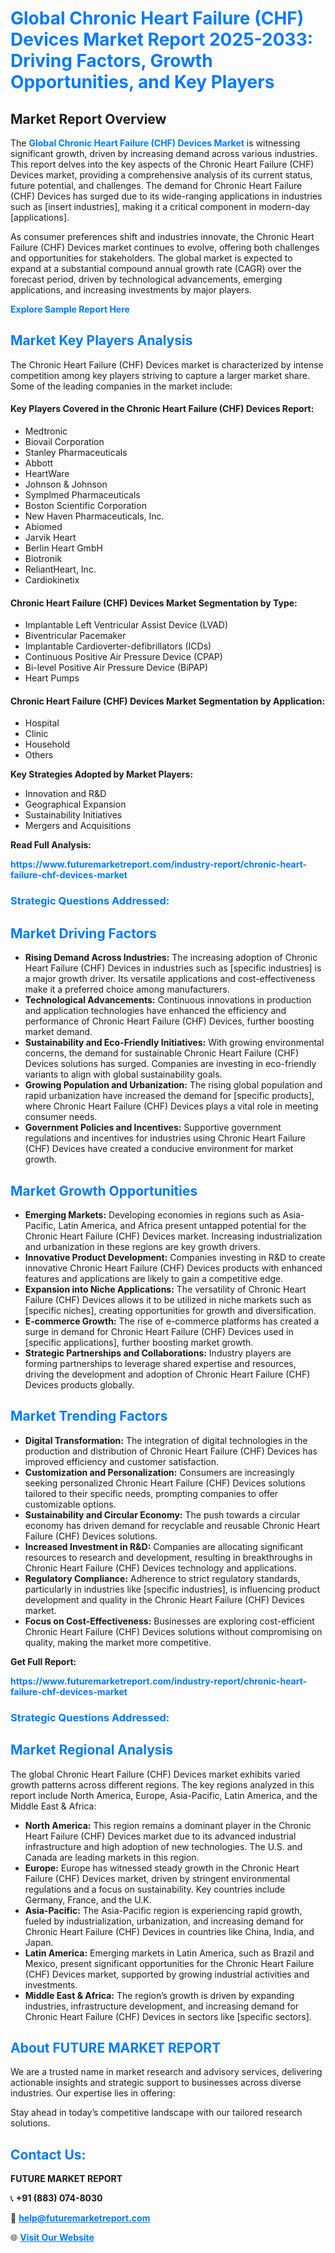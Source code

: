 <h1 style="color: #007BFF;">Global Chronic Heart Failure (CHF) Devices Market Report 2025-2033: Driving Factors, Growth Opportunities, and Key Players</h1>

<section id="overview">
<h2>Market Report Overview</h2>
<p>The <a href="https://www.futuremarketreport.com/industry-report/chronic-heart-failure-chf-devices-market" style="color: #007BFF; text-decoration: none;"><strong>Global Chronic Heart Failure (CHF) Devices Market</strong></a> is witnessing significant growth, driven by increasing demand across various industries. This report delves into the key aspects of the Chronic Heart Failure (CHF) Devices market, providing a comprehensive analysis of its current status, future potential, and challenges. The demand for Chronic Heart Failure (CHF) Devices has surged due to its wide-ranging applications in industries such as [insert industries], making it a critical component in modern-day [applications].</p>
<p>As consumer preferences shift and industries innovate, the Chronic Heart Failure (CHF) Devices market continues to evolve, offering both challenges and opportunities for stakeholders. The global market is expected to expand at a substantial compound annual growth rate (CAGR) over the forecast period, driven by technological advancements, emerging applications, and increasing investments by major players.</p>
</section>

<section id="overview">
<p><a href="https://www.futuremarketreport.com/request-sample/reportId=79309" style="color: #007BFF; text-decoration: none;"><strong>Explore Sample Report Here</strong></a></p>
</section>

<section id="key-players">
<h2 style="color: #007BFF;">Market Key Players Analysis</h2>
<p>The Chronic Heart Failure (CHF) Devices market is characterized by intense competition among key players striving to capture a larger market share. Some of the leading companies in the market include:</p>
<h4>Key Players Covered in the Chronic Heart Failure (CHF) Devices Report:</h4>
<ul><li>Medtronic</li><li>Biovail Corporation</li><li>Stanley Pharmaceuticals</li><li>Abbott</li><li>HeartWare</li><li>Johnson &amp; Johnson</li><li>Symplmed Pharmaceuticals</li><li>Boston Scientific Corporation</li><li>New Haven Pharmaceuticals, Inc.</li><li>Abiomed</li><li>Jarvik Heart</li><li>Berlin Heart GmbH</li><li>Biotronik</li><li>ReliantHeart, Inc.</li><li>Cardiokinetix</li></ul>
<h4>Chronic Heart Failure (CHF) Devices Market Segmentation by Type:</h4>
<ul><li>Implantable Left Ventricular Assist Device (LVAD)</li><li>Biventricular Pacemaker</li><li>Implantable Cardioverter-defibrillators (ICDs)</li><li>Continuous Positive Air Pressure Device (CPAP)</li><li>Bi-level Positive Air Pressure Device (BiPAP)</li><li>Heart Pumps</li></ul>

<h4>Chronic Heart Failure (CHF) Devices Market Segmentation by Application:</h4>
<ul><li>Hospital</li><li>Clinic</li><li>Household</li><li>Others</li></ul>
<p><strong>Key Strategies Adopted by Market Players:</strong></p>
<ul>
<li>Innovation and R&D</li>
<li>Geographical Expansion</li>
<li>Sustainability Initiatives</li>
<li>Mergers and Acquisitions</li>
</ul>
</section>

<section>
<p><strong>Read Full Analysis: </strong></p><a href="https://www.futuremarketreport.com/industry-report/chronic-heart-failure-chf-devices-market" style="color: #007BFF; text-decoration: none;"><strong>https://www.futuremarketreport.com/industry-report/chronic-heart-failure-chf-devices-market</strong></a>
<h3 style="color: #007BFF;">Strategic Questions Addressed:</h3>
</section>

<section id="driving-factors">
<h2 style="color: #007BFF;">Market Driving Factors</h2>
<ul>
<li><strong>Rising Demand Across Industries:</strong> The increasing adoption of Chronic Heart Failure (CHF) Devices in industries such as [specific industries] is a major growth driver. Its versatile applications and cost-effectiveness make it a preferred choice among manufacturers.</li>
<li><strong>Technological Advancements:</strong> Continuous innovations in production and application technologies have enhanced the efficiency and performance of Chronic Heart Failure (CHF) Devices, further boosting market demand.</li>
<li><strong>Sustainability and Eco-Friendly Initiatives:</strong> With growing environmental concerns, the demand for sustainable Chronic Heart Failure (CHF) Devices solutions has surged. Companies are investing in eco-friendly variants to align with global sustainability goals.</li>
<li><strong>Growing Population and Urbanization:</strong> The rising global population and rapid urbanization have increased the demand for [specific products], where Chronic Heart Failure (CHF) Devices plays a vital role in meeting consumer needs.</li>
<li><strong>Government Policies and Incentives:</strong> Supportive government regulations and incentives for industries using Chronic Heart Failure (CHF) Devices have created a conducive environment for market growth.</li>
</ul>
</section>

<section id="growth-opportunities">
<h2 style="color: #007BFF;">Market Growth Opportunities</h2>
<ul>
<li><strong>Emerging Markets:</strong> Developing economies in regions such as Asia-Pacific, Latin America, and Africa present untapped potential for the Chronic Heart Failure (CHF) Devices market. Increasing industrialization and urbanization in these regions are key growth drivers.</li>
<li><strong>Innovative Product Development:</strong> Companies investing in R&D to create innovative Chronic Heart Failure (CHF) Devices products with enhanced features and applications are likely to gain a competitive edge.</li>
<li><strong>Expansion into Niche Applications:</strong> The versatility of Chronic Heart Failure (CHF) Devices allows it to be utilized in niche markets such as [specific niches], creating opportunities for growth and diversification.</li>
<li><strong>E-commerce Growth:</strong> The rise of e-commerce platforms has created a surge in demand for Chronic Heart Failure (CHF) Devices used in [specific applications], further boosting market growth.</li>
<li><strong>Strategic Partnerships and Collaborations:</strong> Industry players are forming partnerships to leverage shared expertise and resources, driving the development and adoption of Chronic Heart Failure (CHF) Devices products globally.</li>
</ul>
</section>

<section id="trending-factors">
<h2 style="color: #007BFF;">Market Trending Factors</h2>
<ul>
<li><strong>Digital Transformation:</strong> The integration of digital technologies in the production and distribution of Chronic Heart Failure (CHF) Devices has improved efficiency and customer satisfaction.</li>
<li><strong>Customization and Personalization:</strong> Consumers are increasingly seeking personalized Chronic Heart Failure (CHF) Devices solutions tailored to their specific needs, prompting companies to offer customizable options.</li>
<li><strong>Sustainability and Circular Economy:</strong> The push towards a circular economy has driven demand for recyclable and reusable Chronic Heart Failure (CHF) Devices solutions.</li>
<li><strong>Increased Investment in R&D:</strong> Companies are allocating significant resources to research and development, resulting in breakthroughs in Chronic Heart Failure (CHF) Devices technology and applications.</li>
<li><strong>Regulatory Compliance:</strong> Adherence to strict regulatory standards, particularly in industries like [specific industries], is influencing product development and quality in the Chronic Heart Failure (CHF) Devices market.</li>
<li><strong>Focus on Cost-Effectiveness:</strong> Businesses are exploring cost-efficient Chronic Heart Failure (CHF) Devices solutions without compromising on quality, making the market more competitive.</li>
</ul>
</section>

<section>
<p><strong>Get Full Report: </strong></p><a href="https://www.futuremarketreport.com/industry-report/chronic-heart-failure-chf-devices-market" style="color: #007BFF; text-decoration: none;"><strong>https://www.futuremarketreport.com/industry-report/chronic-heart-failure-chf-devices-market</strong></a>
<h3 style="color: #007BFF;">Strategic Questions Addressed:</h3>
</section>


<section id="regional-analysis">
<h2 style="color: #007BFF;">Market Regional Analysis</h2>
<p>The global Chronic Heart Failure (CHF) Devices market exhibits varied growth patterns across different regions. The key regions analyzed in this report include North America, Europe, Asia-Pacific, Latin America, and the Middle East & Africa:</p>
<ul>
<li><strong>North America:</strong> This region remains a dominant player in the Chronic Heart Failure (CHF) Devices market due to its advanced industrial infrastructure and high adoption of new technologies. The U.S. and Canada are leading markets in this region.</li>
<li><strong>Europe:</strong> Europe has witnessed steady growth in the Chronic Heart Failure (CHF) Devices market, driven by stringent environmental regulations and a focus on sustainability. Key countries include Germany, France, and the U.K.</li>
<li><strong>Asia-Pacific:</strong> The Asia-Pacific region is experiencing rapid growth, fueled by industrialization, urbanization, and increasing demand for Chronic Heart Failure (CHF) Devices in countries like China, India, and Japan.</li>
<li><strong>Latin America:</strong> Emerging markets in Latin America, such as Brazil and Mexico, present significant opportunities for the Chronic Heart Failure (CHF) Devices market, supported by growing industrial activities and investments.</li>
<li><strong>Middle East & Africa:</strong> The region’s growth is driven by expanding industries, infrastructure development, and increasing demand for Chronic Heart Failure (CHF) Devices in sectors like [specific sectors].</li>
</ul>
</section>

<footer>
<h2 style="color: #007BFF;">About FUTURE MARKET REPORT</h2>
<p>We are a trusted name in market research and advisory services, delivering actionable insights and strategic support to businesses across diverse industries. Our expertise lies in offering:</p>

<p>Stay ahead in today’s competitive landscape with our tailored research solutions.</p>

<h2 style="color: #007BFF;">Contact Us:</h2>
<p><strong>FUTURE MARKET REPORT</strong></p>
<p>📞 <strong>+91 (883) 074-8030</strong></p>
<p>📧 <strong><a href="mailto:help@futuremarketreport.com" style="color: #007BFF;">help@futuremarketreport.com</a></strong></p>
<p>🌐 <strong><a href="https://www.futuremarketreport.com/" style="color: #007BFF;">Visit Our Website</a></strong></p>
</footer>